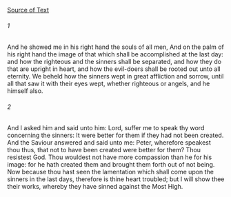 [Source of Text](https://github.com/scrollmapper/bible_databases_deuterocanonical)

###### 1
And he showed me in his right hand the souls of all men, And on the palm of his right hand the image of that which shall be accomplished at the last day: and how the righteous and the sinners shall be separated, and how they do that are upright in heart, and how the evil-doers shall be rooted out unto all eternity. We beheld how the sinners wept in great affliction and sorrow, until all that saw it with their eyes wept, whether righteous or angels, and he himself also.

###### 2
And I asked him and said unto him: Lord, suffer me to speak thy word concerning the sinners: It were better for them if they had not been created. And the Saviour answered and said unto me: Peter, wherefore speakest thou thus, that not to have been created were better for them? Thou resistest God. Thou wouldest not have more compassion than he for his image: for he hath created them and brought them forth out of not being. Now because thou hast seen the lamentation which shall come upon the sinners in the last days, therefore is thine heart troubled; but I will show thee their works, whereby they have sinned against the Most High.